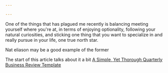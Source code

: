 ```yaml
---

---
```

One of the things that has plagued me recently is balancing meeting yourself where you're at, in terms of enjoying optionality, following your natural curiosities, and sticking one thing that you want to specialize in and really pursue in your life, one true north star. 

Nat eliason may be a good example of the former

The start of this article talks about it a bit [A Simple, Yet Thorough Quarterly Business Review Template](https://taylorpearson.me/planning/)